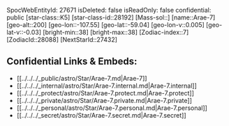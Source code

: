 ﻿---
location: [-59.04,107.55,200]
type: Star
tags:
- astro/Star

---
SpocWebEntityId: 27671
isDeleted: false
isReadOnly: false
confidential: public
[star-class::K5]
[star-class-id::28192]
[Mass-sol::]
[name::Arae-7]
[geo-alt::200]
[geo-lon::-107.55]
[geo-lat::-59.04]
[geo-lon-v::0.005]
[geo-lat-v::-0.03]
[bright-min::38]
[bright-max::38]
[Zodiac-index::7]
[ZodiacId::28088]
[NextStarId::27432]



## Confidential Links & Embeds: 
- [[../../../_public/astro/Star/Arae-7.md|Arae-7]] 
- [[../../../_internal/astro/Star/Arae-7.internal.md|Arae-7.internal]] 
- [[../../../_protect/astro/Star/Arae-7.protect.md|Arae-7.protect]] 
- [[../../../_private/astro/Star/Arae-7.private.md|Arae-7.private]] 
- [[../../../_personal/astro/Star/Arae-7.personal.md|Arae-7.personal]] 
- [[../../../_secret/astro/Star/Arae-7.secret.md|Arae-7.secret]]

